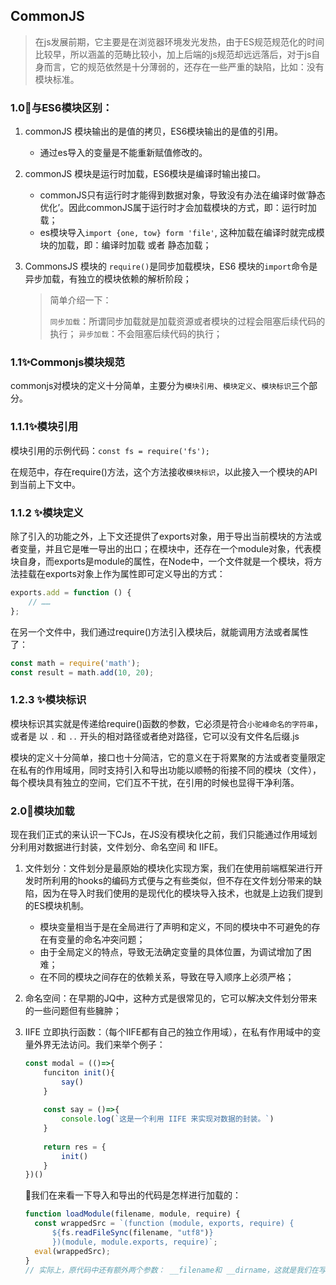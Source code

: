## CommonJS

> 在js发展前期，它主要是在浏览器环境发光发热，由于ES规范规范化的时间比较早，所以涵盖的范畴比较小，加上后端的js规范却远远落后，对于js自身而言，它的规范依然是十分薄弱的，还存在一些严重的缺陷，比如：没有模块标准。

### 1.0🌈与ES6模块区别：

1. commonJS 模块输出的是值的拷贝，ES6模块输出的是值的引用。

   - 通过es导入的变量是不能重新赋值修改的。

2. commonJS 模块是运行时加载，ES6模块是编译时输出接口。

   - commonJS只有运行时才能得到数据对象，导致没有办法在编译时做‘静态优化’。因此commonJS属于运行时才会加载模块的方式，即：运行时加载；
   - es模块导入`import {one, tow} form 'file'`, 这种加载在编译时就完成模块的加载，即：编译时加载 或者 静态加载；

3. CommonsJS 模块的 `require()`是同步加载模块，ES6 模块的`import`命令是异步加载，有独立的模块依赖的解析阶段；

   > 简单介绍一下：
   >
   > `同步加载`：所谓同步加载就是加载资源或者模块的过程会阻塞后续代码的执行；
   > `异步加载`：不会阻塞后续代码的执行；

### 1.1✨Commonjs模块规范

commonjs对模块的定义十分简单，主要分为`模块引用`、`模块定义`、`模块标识`三个部分。

### 1.1.1✨模块引用

模块引用的示例代码：`const fs = require('fs');`

在规范中，存在require()方法，这个方法接收`模块标识`，以此接入一个模块的API到当前上下文中。

### 1.1.2 ✨模块定义

除了引入的功能之外，上下文还提供了exports对象，用于导出当前模块的方法或者变量，并且它是唯一导出的出口；在模块中，还存在一个module对象，代表模块自身，而exports是module的属性，在Node中，一个文件就是一个模块，将方法挂载在exports对象上作为属性即可定义导出的方式：

```js
exports.add = function () {
    // ……
};
```

在另一个文件中，我们通过require()方法引入模块后，就能调用方法或者属性了：

```js
const math = require('math');
const result = math.add(10, 20);
```

### 1.2.3 ✨模块标识

模块标识其实就是传递给require()函数的参数，它必须是符合`小驼峰命名的字符串`，或者是 以 `.` 和 `..` 开头的相对路径或者绝对路径，它可以没有文件名后缀.js

模块的定义十分简单，接口也十分简洁，它的意义在于将累聚的方法或者变量限定在私有的作用域用，同时支持引入和导出功能以顺畅的衔接不同的模块（文件），每个模块具有独立的空间，它们互不干扰，在引用的时候也显得干净利落。

### 2.0🌈模块加载

现在我们正式的来认识一下CJs，在JS没有模块化之前，我们只能通过作用域划分利用对数据进行封装，文件划分、命名空间 和 IIFE。

1. 文件划分：文件划分是最原始的模块化实现方案，我们在使用前端框架进行开发时所利用的hooks的编码方式便与之有些类似，但不存在文件划分带来的缺陷，因为在导入时我们使用的是现代化的模块导入技术，也就是上边我们提到的ES模块机制。

   - 模块变量相当于是在全局进行了声明和定义，不同的模块中不可避免的存在有变量的命名冲突问题；
   - 由于全局定义的特点，导致无法确定变量的具体位置，为调试增加了困难；
   - 在不同的模块之间存在的依赖关系，导致在导入顺序上必须严格；

2. 命名空间：在早期的JQ中，这种方式是很常见的，它可以解决文件划分带来的一些问题但有些臃肿；

3. IIFE 立即执行函数：（每个IIFE都有自己的独立作用域），在私有作用域中的变量外界无法访问。我们来举个例子：

   ```js
   const modal = (()=>{
       funciton init(){
           say()
       }
       
       const say = ()=>{
           console.log(`这是一个利用 IIFE 来实现对数据的封装。`)
       }
       
       return res = {
           init()
       }
   })()
   ```

   🔔我们在来看一下导入和导出的代码是怎样进行加载的：

   ```js
   function loadModule(filename, module, require) {
     const wrappedSrc = `(function (module, exports, require) { 
         ${fs.readFileSync(filename, "utf8")}
         })(module, module.exports, require)`;
     eval(wrappedSrc);
   }
   // 实际上，原代码中还有额外两个参数： __filename和 __dirname，这就是我们在写代码的时候为什么可以使用到这两个变量的原因
   ```

   

